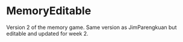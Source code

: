 # MemoryEditable
Version 2 of the memory game. Same version as JimParengkuan but editable and updated for week 2.
